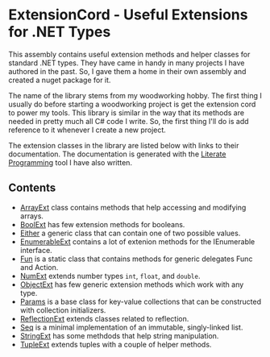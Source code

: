 ﻿# ExtensionCord - Useful Extensions for .NET Types

This assembly contains useful extension methods and helper classes for standard .NET types. They have 
came in handy in many projects I have authored in the past. So, I gave them a home in their own assembly 
and created a nuget package for it.

The name of the library stems from my woodworking hobby. The first thing I usually do before 
starting a woodworking project is get the extension cord to power my tools. This library is 
similar in the way that its methods are needed in pretty much all C# code I write. So, the first 
thing I'll do is add reference to it whenever I create a new project.

The extension classes in the library are listed below with links to their documentation. The documentation 
is generated with the [Literate Programming](https://johtela.github.io/LiterateProgramming) tool I have 
also written.

## Contents

* [ArrayExt](src/ArrayExt.html) class contains methods that help accessing and modifying arrays.
* [BoolExt](src/ArrayExt.html) has few extension methods for booleans.
* [Either](src/Either.html) a generic class that can contain one of two possible values. 
* [EnumerableExt](src/EnumerableExt.html) contains a lot of extenion methods for the IEnumerable 
  interface.
* [Fun](src/Fun.html) is a static class that contains methods for generic delegates Func and Action.
* [NumExt](src/NumExt.html) extends number types `int`, `float`, and `double`.
* [ObjectExt](src/ObjectExt.html) has few generic extension methods which work with any type.
* [Params](src/Params.html) is a base class for key-value collections that can be constructed
  with collection initializers.
* [ReflectionExt](src/ReflectionExt.html) extends classes related to reflection.
* [Seq](src/Seq.html) is a minimal implementation of an immutable, singly-linked list.
* [StringExt](src/StringExt.html) has some methdods that help string manipulation.
* [TupleExt](src/TupleExt.html) extends tuples with a couple of helper methods.